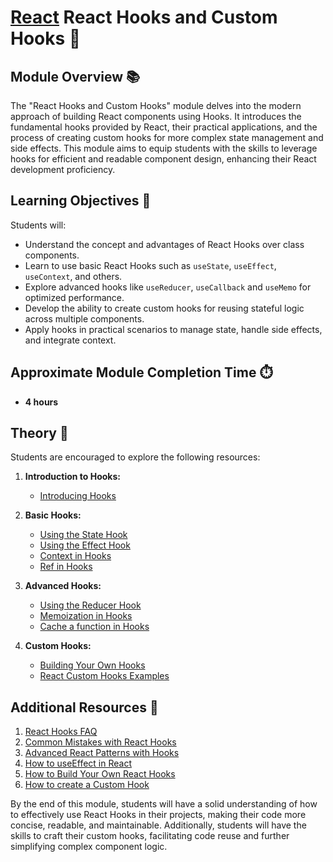 # [React](../../) React Hooks and Custom Hooks 🎣

## Module Overview 📚

The "React Hooks and Custom Hooks" module delves into the modern approach of building React components using Hooks. It introduces the fundamental hooks provided by React, their practical applications, and the process of creating custom hooks for more complex state management and side effects. This module aims to equip students with the skills to leverage hooks for efficient and readable component design, enhancing their React development proficiency.

## Learning Objectives 🎯

Students will:

- Understand the concept and advantages of React Hooks over class components.
- Learn to use basic React Hooks such as `useState`, `useEffect`, `useContext`, and others.
- Explore advanced hooks like `useReducer`, `useCallback` and `useMemo` for optimized performance.
- Develop the ability to create custom hooks for reusing stateful logic across multiple components.
- Apply hooks in practical scenarios to manage state, handle side effects, and integrate context.

## Approximate Module Completion Time ⏱️

- **4 hours**

## Theory 📖

Students are encouraged to explore the following resources:

1. **Introduction to Hooks:**

   - [Introducing Hooks](https://react.dev/reference/react/hooks)

2. **Basic Hooks:**

   - [Using the State Hook](https://react.dev/reference/react/useState)
   - [Using the Effect Hook](https://react.dev/reference/react/useEffect)
   - [Context in Hooks](https://react.dev/reference/react/useContext)
   - [Ref in Hooks](https://react.dev/reference/react/useRef)

3. **Advanced Hooks:**

   - [Using the Reducer Hook](https://react.dev/reference/react/useReducer)
   - [Memoization in Hooks](https://react.dev/reference/react/useMemo)
   - [Cache a function in Hooks](https://react.dev/reference/react/useCallback)

4. **Custom Hooks:**

   - [Building Your Own Hooks](https://react.dev/learn/reusing-logic-with-custom-hooks#custom-hooks-sharing-logic-between-components)
   - [React Custom Hooks Examples](https://usehooks.com/)

## Additional Resources 📘

1. [React Hooks FAQ](https://reactjs.org/docs/hooks-faq.html)
2. [Common Mistakes with React Hooks](https://overreacted.io/a-complete-guide-to-useeffect/)
3. [Advanced React Patterns with Hooks](https://kentcdodds.com/blog/advanced-react-component-patterns)
4. [How to useEffect in React](https://www.robinwieruch.de/react-useeffect-hook/)
5. [How to Build Your Own React Hooks](https://www.freecodecamp.org/news/how-to-create-react-hooks/)
6. [How to create a Custom Hook](https://www.robinwieruch.de/react-custom-hook/)

By the end of this module, students will have a solid understanding of how to effectively use React Hooks in their projects, making their code more concise, readable, and maintainable. Additionally, students will have the skills to craft their custom hooks, facilitating code reuse and further simplifying complex component logic.
